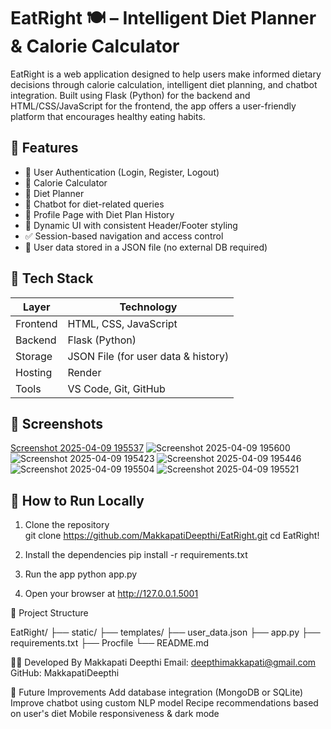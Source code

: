 # EatRight 🍽️ – Intelligent Diet Planner & Calorie Calculator

EatRight is a web application designed to help users make informed dietary decisions through calorie calculation, intelligent diet planning, and chatbot integration. Built using Flask (Python) for the backend and HTML/CSS/JavaScript for the frontend, the app offers a user-friendly platform that encourages healthy eating habits.

## 🌟 Features

- 🔐 User Authentication (Login, Register, Logout)
- 🧮 Calorie Calculator
- 🥗 Diet Planner
- 🤖 Chatbot for diet-related queries
- 🧾 Profile Page with Diet Plan History
- 🎨 Dynamic UI with consistent Header/Footer styling
- ✅ Session-based navigation and access control
- 📁 User data stored in a JSON file (no external DB required)

## 📂 Tech Stack

| Layer     | Technology        |
|-----------|-------------------|
| Frontend  | HTML, CSS, JavaScript |
| Backend   | Flask (Python)    |
| Storage   | JSON File (for user data & history) |
| Hosting   | Render |
| Tools     | VS Code, Git, GitHub |

## 📸 Screenshots


[Screenshot 2025-04-09 195537](https://github.com/user-attachments/assets/7c21198d-3859-4424-a4c8-64c5f13e4716)
![Screenshot 2025-04-09 195600](https://github.com/user-attachments/assets/5e2d6a07-255b-4a25-915f-921cb5c656c3)
![Screenshot 2025-04-09 195423](https://github.com/user-attachments/assets/c866e31f-4f0e-4e24-9c9a-bd23b29a1fe9)
![Screenshot 2025-04-09 195446](https://github.com/user-attachments/assets/3a6c575e-15a8-479d-a674-45f953c79222)
![Screenshot 2025-04-09 195504](https://github.com/user-attachments/assets/7ab8f7c8-d212-4508-b7f9-3758d737fbfc)
![Screenshot 2025-04-09 195521](https://github.com/user-attachments/assets/52c700a5-ed6c-4064-a8f5-e24dec518e74)


## 🚀 How to Run Locally

1. Clone the repository  
   git clone https://github.com/MakkapatiDeepthi/EatRight.git
   cd EatRight!
   
2. Install the dependencies
pip install -r requirements.txt

3. Run the app
python app.py

4. Open your browser at http://127.0.0.1.5001


📁 Project Structure

EatRight/
├── static/
├── templates/
├── user_data.json
├── app.py
├── requirements.txt
├── Procfile
└── README.md


👩‍💻 Developed By
Makkapati Deepthi
Email: deepthimakkapati@gmail.com
GitHub: MakkapatiDeepthi

🌟 Future Improvements
Add database integration (MongoDB or SQLite)
Improve chatbot using custom NLP model
Recipe recommendations based on user's diet
Mobile responsiveness & dark mode

